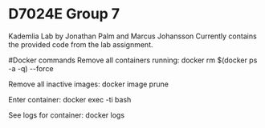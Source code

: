 # D7024E Group 7
Kademlia Lab by Jonathan Palm and Marcus Johansson
Currently contains the provided code from the lab assignment.


#Docker commands
Remove all containers running:
docker rm $(docker ps -a -q) --force

Remove all inactive images:
docker image prune

Enter container:
docker exec -ti <container id> bash

See logs for container:
docker logs <container id>





